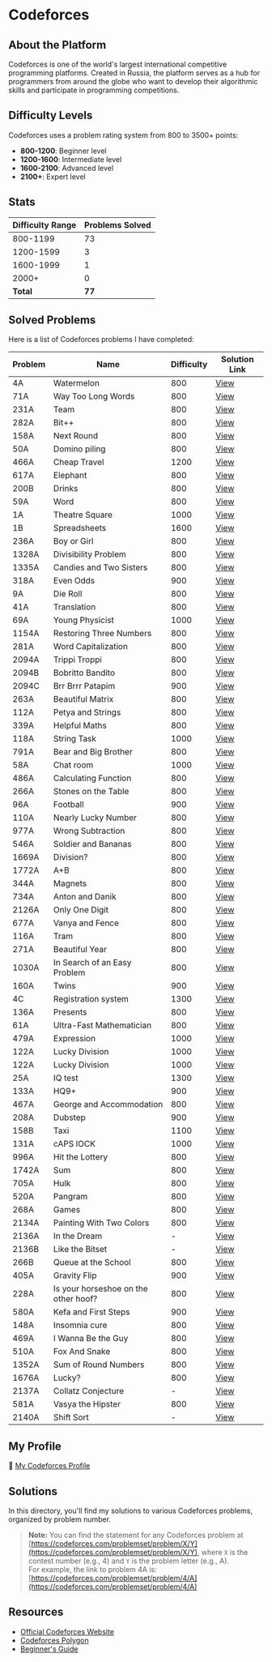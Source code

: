 # Codeforces

## About the Platform

Codeforces is one of the world's largest international competitive programming platforms. Created in Russia, the platform serves as a hub for programmers from around the globe who want to develop their algorithmic skills and participate in programming competitions.

## Difficulty Levels

Codeforces uses a problem rating system from 800 to 3500+ points:

- **800-1200**: Beginner level
- **1200-1600**: Intermediate level
- **1600-2100**: Advanced level
- **2100+**: Expert level

## Stats

| Difficulty Range | Problems Solved |
|:-----------------|:----------------|
| 800-1199         | 73              |
| 1200-1599        | 3               |
| 1600-1999        | 1               |
| 2000+            | 0               |
| **Total**        | **77**          |

## Solved Problems

Here is a list of Codeforces problems I have completed:

| Problem | Name                                 | Difficulty | Solution Link       |
|---------|--------------------------------------|------------|---------------------|
| 4A      | Watermelon                           | 800        | [View](./4A.cpp)    |
| 71A     | Way Too Long Words                   | 800        | [View](./71A.cpp)   |
| 231A    | Team                                 | 800        | [View](./231A.cpp)  |
| 282A    | Bit++                                | 800        | [View](./282A.cpp)  |
| 158A    | Next Round                           | 800        | [View](./158A.cpp)  |
| 50A     | Domino piling                        | 800        | [View](./50A.cpp)   |
| 466A    | Cheap Travel                         | 1200       | [View](./466A.cpp)  |
| 617A    | Elephant                             | 800        | [View](./617A.cpp)  |
| 200B    | Drinks                               | 800        | [View](./200B.cpp)  |
| 59A     | Word                                 | 800        | [View](./59A.cpp)   |
| 1A      | Theatre Square                       | 1000       | [View](./1A.cpp)    |
| 1B      | Spreadsheets                         | 1600       | [View](./1B.cpp)    |
| 236A    | Boy or Girl                          | 800        | [View](./236A.cpp)  |
| 1328A   | Divisibility Problem                 | 800        | [View](./1328A.cpp) |
| 1335A   | Candies and Two Sisters              | 800        | [View](./1335A.cpp) |
| 318A    | Even Odds                            | 900        | [View](./318A.cpp)  |
| 9A      | Die Roll                             | 800        | [View](./9A.cpp)    |
| 41A     | Translation                          | 800        | [View](./41A.cpp)   |
| 69A     | Young Physicist                      | 1000       | [View](./69A.cpp)   |
| 1154A   | Restoring Three Numbers              | 800        | [View](./1154A.cpp) |
| 281A    | Word Capitalization                  | 800        | [View](./281A.cpp)  |
| 2094A   | Trippi Troppi                        | 800        | [View](./2094A.cpp) |
| 2094B   | Bobritto Bandito                     | 800        | [View](./2094B.cpp) |
| 2094C   | Brr Brrr Patapim                     | 900        | [View](./2094C.cpp) |
| 263A    | Beautiful Matrix                     | 800        | [View](./263A.cpp)  |
| 112A    | Petya and Strings                    | 800        | [View](./112A.cpp)  |
| 339A    | Helpful Maths                        | 800        | [View](./339A.cpp)  |
| 118A    | String Task                          | 1000       | [View](./118A.cpp)  |
| 791A    | Bear and Big Brother                 | 800        | [View](./791A.cpp)  |
| 58A     | Chat room                            | 1000       | [View](./58A.cpp)   |
| 486A    | Calculating Function                 | 800        | [View](./486A.cpp)  |
| 266A    | Stones on the Table                  | 800        | [View](./266A.cpp)  |
| 96A     | Football                             | 900        | [View](./96A.cpp)   |
| 110A    | Nearly Lucky Number                  | 800        | [View](./110A.cpp)  |
| 977A    | Wrong Subtraction                    | 800        | [View](./977A.cpp)  |
| 546A    | Soldier and Bananas                  | 800        | [View](./546A.cpp)  |
| 1669A   | Division?                            | 800        | [View](./1669A.cpp) |
| 1772A   | A+B                                  | 800        | [View](./1772A.cpp) |
| 344A    | Magnets                              | 800        | [View](./344A.cpp)  |
| 734A    | Anton and Danik                      | 800        | [View](./734A.cpp)  |
| 2126A   | Only One Digit                       | 800        | [View](./2126A.cpp) |
| 677A    | Vanya and Fence                      | 800        | [View](./677A.cpp)  |
| 116A    | Tram                                 | 800        | [View](./116A.cpp)  |
| 271A    | Beautiful Year                       | 800        | [View](./271A.cpp)  |
| 1030A   | In Search of an Easy Problem         | 800        | [View](./1030A.cpp) |
| 160A    | Twins                                | 900        | [View](./160A.cpp)  |
| 4C      | Registration system                  | 1300       | [View](./4C.cpp)    |
| 136A    | Presents                             | 800        | [View](./136A.cpp)  |
| 61A     | Ultra-Fast Mathematician             | 800        | [View](./61A.cpp)   |
| 479A    | Expression                           | 1000       | [View](./479A.cpp)  |
| 122A    | Lucky Division                       | 1000       | [View](./122A.cpp)  |
| 122A    | Lucky Division                       | 1000       | [View](./122A.cpp)  |
| 25A     | IQ test                              | 1300       | [View](./25A.cpp)   |
| 133A    | HQ9+                                 | 900        | [View](./133A.cpp)  |
| 467A    | George and Accommodation             | 800        | [View](./467A.cpp)  |
| 208A    | Dubstep                              | 900        | [View](./208A.cpp)  |
| 158B    | Taxi                                 | 1100       | [View](./158B.cpp)  |
| 131A    | cAPS lOCK                            | 1000       | [View](./131A.cpp)  |
| 996A    | Hit the Lottery                      | 800        | [View](./996A.cpp)  |
| 1742A   | Sum                                  | 800        | [View](./1742A.cpp) |
| 705A    | Hulk                                 | 800        | [View](./705A.cpp)  |
| 520A    | Pangram                              | 800        | [View](./520A.cpp)  |
| 268A    | Games                                | 800        | [View](./268A.cpp)  |
| 2134A   | Painting With Two Colors             | 800        | [View](./2134A.cpp) |
| 2136A   | In the Dream                         | -          | [View](./2136A.cpp) |
| 2136B   | Like the Bitset                      | -          | [View](./2136B.cpp) |
| 266B    | Queue at the School                  | 800        | [View](./266B.cpp)  |
| 405A    | Gravity Flip                         | 900        | [View](./405A.cpp)  |
| 228A    | Is your horseshoe on the other hoof? | 800        | [View](./228A.cpp)  |
| 580A    | Kefa and First Steps                 | 900        | [View](./580A.cpp)  |
| 148A    | Insomnia cure                        | 800        | [View](./148A.cpp)  |
| 469A    | I Wanna Be the Guy                   | 800        | [View](./469A.cpp)  |
| 510A    | Fox And Snake                        | 800        | [View](./510A.cpp)  |
| 1352A   | Sum of Round Numbers                 | 800        | [View](./1352A.cpp) |
| 1676A   | Lucky?                               | 800        | [View](./1676A.cpp) |
| 2137A   | Collatz Conjecture                   | -          | [View](./2137A.cpp) |
| 581A    | Vasya the Hipster                    | 800        | [View](./581A.cpp)  |
| 2140A   | Shift Sort                           | -          | [View](./2140A.cpp) |

## My Profile

🔗 [My Codeforces Profile](https://codeforces.com/profile/alwoodm)

## Solutions

In this directory, you'll find my solutions to various Codeforces problems, organized by problem number.

> **Note:** You can find the statement for any Codeforces problem at [https://codeforces.com/problemset/problem/X/Y](https://codeforces.com/problemset/problem/X/Y), where `X` is the contest number (e.g., 4) and `Y` is the problem letter (e.g., A).  
> For example, the link to problem 4A is: [https://codeforces.com/problemset/problem/4/A](https://codeforces.com/problemset/problem/4/A)

## Resources

- [Official Codeforces Website](https://codeforces.com/)
- [Codeforces Polygon](https://polygon.codeforces.com/)
- [Beginner's Guide](https://codeforces.com/blog/entry/23054)
